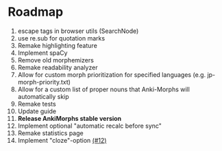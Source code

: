 # Roadmap

1. escape tags in browser utils (SearchNode)
2. use re.sub for quotation marks
3. Remake highlighting feature
4. Implement spaCy
5. Remove old morphemizers
6. Remake readability analyzer
7. Allow for custom morph prioritization for specified languages (e.g. jp-morph-priority.txt)
8. Allow for a custom list of proper nouns that Anki-Morphs will automatically skip
9. Remake tests
10. Update guide
11. **Release AnkiMorphs stable version**
12. Implement optional "automatic recalc before sync"
13. Remake statistics page
14. Implement "cloze"-option [(#12)](https://github.com/mortii/anki-morphs/discussions/12)

